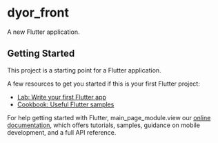 # dyor_front

A new Flutter application.

## Getting Started

This project is a starting point for a Flutter application.

A few resources to get you started if this is your first Flutter project:

- [Lab: Write your first Flutter app](https://flutter.dev/docs/get-started/codelab)
- [Cookbook: Useful Flutter samples](https://flutter.dev/docs/cookbook)

For help getting started with Flutter, main_page_module.view our
[online documentation](https://flutter.dev/docs), which offers tutorials,
samples, guidance on mobile development, and a full API reference.
